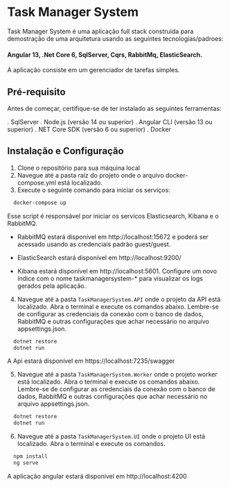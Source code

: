 
# Task Manager System

Task Manager System é uma aplicação full stack construida para demostração de uma arquitetura usando as seguintes tecnologias/padroes:

#### Angular 13, .Net Core 6, SqlServer, Cqrs, RabbitMq, ElasticSearch.

A aplicação consiste em um gerenciador de tarefas simples.

## Pré-requisito
 
Antes de começar, certifique-se de ter instalado as seguintes ferramentas:

. SqlServer
. Node.js (versão 14 ou superior)
. Angular CLI (versão 13 ou superior)
. NET Core SDK (versão 6 ou superior)
. Docker

## Instalação e Configuração

1. Clone o repositório para sua máquina local
2. Navegue até a pasta raíz do projeto onde o arquivo docker-compose.yml está localizado.
3. Execute o seguinte comando para iniciar os serviços:

```bash
  docker-compose up
```

Esse script é responsável por iniciar os servicos Elasticsearch, Kibana e o RabbitMQ.

- RabbitMQ estará disponível em http://localhost:15672 e poderá ser acessado usando as credenciais padrão guest/guest.

- ElasticSearch estará disponível em http://localhost:9200/

- Kibana estará disponível em http://localhost:5601. Configure um novo índice com o nome taskmanagersystem-* para visualizar os logs gerados pela aplicação.

4. Navegue até a pasta `TaskManagerSystem.API` onde o projeto da API está localizado. Abra o terminal e execute os comandos abaixo.
Lembre-se de configurar as credenciais da conexão com o banco de dados, RabbitMQ e outras configurações que achar necessário no arquivo appsettings.json.

```bash
  dotnet restore
  dotnet run
```
A Api estará disponível em https://localhost:7235/swagger

5. Navegue até a pasta `TaskManagerSystem.Worker` onde o projeto worker está localizado. Abra o terminal e execute os comandos abaixo.
Lembre-se de configurar as credenciais da conexão com o banco de dados, RabbitMQ e outras configurações que achar necessário no arquivo appsettings.json.

```bash
  dotnet restore
  dotnet run
```

6. Navegue até a pasta `TaskManagerSystem.UI` onde o projeto UI está localizado. Abra o terminal e execute os comandos.

```bash
  npm install
  ng serve
```

A aplicação angular estará disponível em http://localhost:4200




